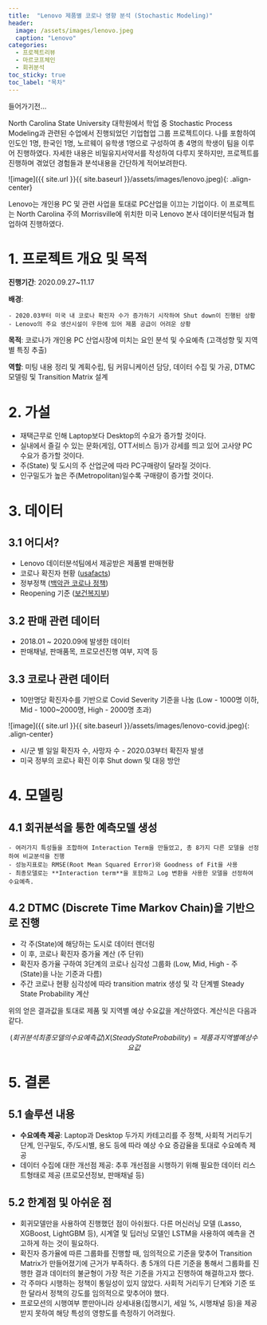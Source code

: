 ```yaml
---
title:  "Lenovo 제품별 코로나 영향 분석 (Stochastic Modeling)"
header:
  image: /assets/images/lenovo.jpeg
  caption: "Lenovo"
categories:
  - 프로젝트리뷰
  - 마르코프체인
  - 회귀분석
toc_sticky: true
toc_label: "목차"
---
```



들어가기전...

North Carolina State University 대학원에서 학업 중 Stochastic Process Modeling과 관련된 수업에서 진행되었던 기업협업 그룹 프로젝트이다. 나를 포함하여 인도인 1명, 한국인 1명, 노르웨이 유학생 1명으로 구성하여 총 4명의 학생이 팀을 이루어 진행하였다. 자세한 내용은 비밀유지서약서를 작성하여 다루지 못하지만, 프로젝트를 진행하며 겪었던 경험들과 분석내용을 간단하게 적어보려한다.

![image]({{ site.url }}{{ site.baseurl }}/assets/images/lenovo.jpeg){: .align-center}


Lenovo는 개인용 PC 및 관련 사업을 토대로 PC산업을 이끄는 기업이다. 이 프로젝트는 North Carolina 주의 Morrisville에 위치한 미국 Lenovo 본사 데이터분석팀과 협업하여 진행하였다.



# 1. 프로젝트 개요 및 목적
**진행기간**: 2020.09.27~11.17

**배경**:

    - 2020.03부터 미국 내 코로나 확진자 수가 증가하기 시작하여 Shut down이 진행된 상황
    - Lenovo의 주요 생산시설이 우한에 있어 제품 공급이 어려운 상황

**목적**: 코로나가 개인용 PC 산업시장에 미치는 요인 분석 및 수요예측 (고객성향 및 지역별 특징 추출)

**역할**: 미팅 내용 정리 및 계획수립, 팀 커뮤니케이션 담당, 데이터 수집 및 가공, DTMC 모델링 및 Transition Matrix 설계


# 2. 가설

- 재택근무로 인해 Laptop보다 Desktop의 수요가 증가할 것이다.
- 실내에서 즐길 수 있는 문화(게임, OTT서비스 등)가 강세를 띄고 있어 고사양 PC 수요가 증가할 것이다.
- 주(State) 및 도시의 주 산업군에 따라 PC구매량이 달라질 것이다.
- 인구밀도가 높은 주(Metropolitan)일수록 구매량이 증가할 것이다.


# 3. 데이터
## 3.1 어디서?

- Lenovo 데이터분석팀에서 제공받은 제품별 판매현황
- 코로나 확진자 현황 ([usafacts](https://usafacts.org/))
- 정부정책 ([백악관 코로나 정책](https://www.whitehouse.gov/priorities/covid-19/))
- Reopening 기준 ([보건복지부](https://www.medpagetoday.com/publichealthpolicy/healthpolicy/86916))

## 3.2 판매 관련 데이터

- 2018.01 ~ 2020.09에 발생한 데이터
- 판매채널, 판매품목, 프로모션진행 여부, 지역 등

## 3.3 코로나 관련 데이터
- 10만명당 확진자수를 기반으로 Covid Severity 기준을 나눔 (Low - 1000명 이하, Mid - 1000~2000명, High - 2000명 초과)

![image]({{ site.url }}{{ site.baseurl }}/assets/images/lenovo-covid.jpeg){: .align-center}

- 시/군 별 일일 확진자 수, 사망자 수 - 2020.03부터 확진자 발생
- 미국 정부의 코로나 확진 이후 Shut down 및 대응 방안


# 4. 모델링
## 4.1 회귀분석을 통한 예측모델 생성

    - 여러가지 특성들을 조합하여 Interaction Term을 만들었고, 총 8가지 다른 모델을 선정하여 비교분석을 진행
    - 성능지표로는 RMSE(Root Mean Squared Error)와 Goodness of Fit을 사용
    - 최종모델로는 **Interaction term**을 포함하고 Log 변환을 사용한 모델을 선정하여 수요예측.

## 4.2 DTMC (Discrete Time Markov Chain)을 기반으로 진행

- 각 주(State)에 해당하는 도시로 데이터 렌더링
- 이 후, 코로나 확진자 증가율 계산 (주 단위)
- 확진자 증가율 구하여 3단계의 코로나 심각성 그룹화 (Low, Mid, High - 주(State)을 나눈 기준과 다름)
- 주간 코로나 현황 심각성에 따라 transition matrix 생성 및 각 단계별 Steady State Probability 계산

위의 얻은 결과값을 토대로 제품 및 지역별 예상 수요값을 계산하였다. 계산식은 다음과 같다.

$$(회귀분석 최종모델의 수요예측 값) X (Steady State Probability) = 제품과 지역 별 예상 수요 값$$

 

# 5. 결론
## 5.1 솔루션 내용 

- **수요예측 제공**: Laptop과 Desktop 두가지 카테고리를 주 정책, 사회적 거리두기 단계, 인구밀도, 주/도시별, 용도 등에 따라 예상 수요 증감율을 토대로 수요예측 제공
- 데이터 수집에 대한 개선점 제공: 추후 개선점을 시행하기 위해 필요한 데이터 리스트형태로 제공 (프로모션정보, 판매채널 등)

## 5.2 한계점 및 아쉬운 점

- 회귀모델만을 사용하여 진행했던 점이 아쉬웠다. 다른 머신러닝 모델 (Lasso, XGBoost, LightGBM 등), 시계열 및 딥러닝 모델인 LSTM을 사용하여 예측을 견고하게 하는 것이 필요하다.
- 확진자 증가율에 따른 그룹화를 진행할 때, 임의적으로 기준을 맞추어 Transition Matrix가 만들어졌기에 근거가 부족하다. 총 5개의 다른 기준을 통해서 그룹화를 진행한 결과 데이터의 불균형이 가장 적은 기준을 가지고 진행하여 해결하고자 했다.
- 각 주마다 시행하는 정책이 통일성이 있지 않았다. 사회적 거리두기 단계와 기준 또한 달라서 정책의 강도를 임의적으로 맞추어야 했다.
- 프로모션의 시행여부 뿐만아니라 상세내용(집행시기, 세일 %, 시행채널 등)을 제공받지 못하여 해당 특성의 영향도를 측정하기 어려웠다.
